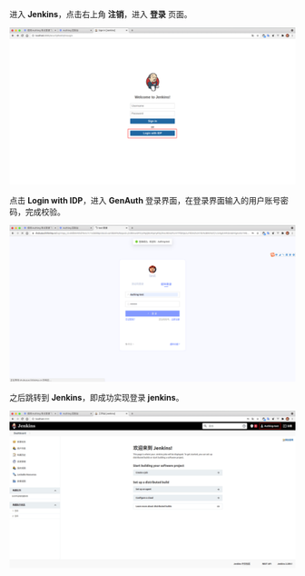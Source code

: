 <IntegrationDetailCard title="体验登录">

进入 **Jenkins**，点击右上角 **注销**，进入 **登录** 页面。

<img src="../../images/integration/jenkins/3-1.png" class="md-img-padding" />

点击 **Login with IDP**，进入 **GenAuth** 登录界面，在登录界面输入的用户账号密码，完成校验。

<img src="../../images/integration/jenkins/3-2.png" class="md-img-padding" />

之后跳转到 **Jenkins**，即成功实现登录 **jenkins**。

<img src="../../images/integration/jenkins/3-3.png" class="md-img-padding" />

</IntegrationDetailCard>
